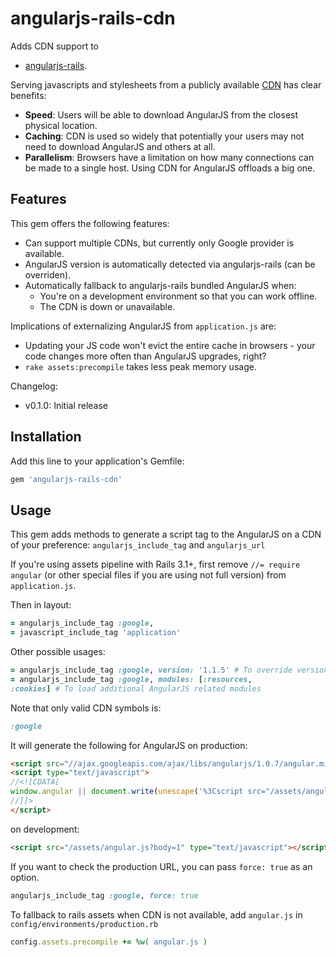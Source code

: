 # angularjs-rails-cdn

Adds CDN support to

* [angularjs-rails](https://github.com/hiravgandhi/angularjs-rails).

Serving javascripts and stylesheets from a publicly available [CDN](http://en.wikipedia.org/wiki/Content_Delivery_Network) has clear benefits:

* **Speed**: Users will be able to download AngularJS from the closest physical location.
* **Caching**: CDN is used so widely that potentially your users may not
  need to download AngularJS and others at all.
* **Parallelism**: Browsers have a limitation on how many connections
  can be made to a single host. Using CDN for AngularJS offloads a big one.

## Features

This gem offers the following features:

* Can support multiple CDNs, but currently only Google provider is
  available.
* AngularJS version is automatically detected via angularjs-rails
  (can be overriden).
* Automatically fallback to angularjs-rails bundled AngularJS when:
  * You're on a development environment so that you can work offline.
  * The CDN is down or unavailable.

Implications of externalizing AngularJS from `application.js` are:

* Updating your JS code won't evict the entire cache in browsers - your
  code changes more often than AngularJS upgrades, right?
* `rake assets:precompile` takes less peak memory usage.

Changelog:

* v0.1.0: Initial release

## Installation

Add this line to your application's Gemfile:

```ruby
gem 'angularjs-rails-cdn'
```

## Usage

This gem adds methods to generate a script tag to the AngularJS on a CDN of your preference:
`angularjs_include_tag` and `angularjs_url`

If you're using assets pipeline with Rails 3.1+, first remove `//= require angular` (or other special files if you are using not full version) from `application.js`.

Then in layout:

```ruby
= angularjs_include_tag :google,
= javascript_include_tag 'application'
```

Other possible usages:

```ruby
= angularjs_include_tag :google, version: '1.1.5' # To override version
= angularjs_include_tag :google, modules: [:resources,
:cookies] # To load additional AngularJS related modules
```

Note that only valid CDN symbols is:

```ruby
:google
```

It will generate the following for AngularJS on production:

```html
<script src="//ajax.googleapis.com/ajax/libs/angularjs/1.0.7/angular.min.js" type="text/javascript"></script>
<script type="text/javascript">
//<![CDATA[
window.angular || document.write(unescape('%3Cscript src="/assets/angular-3aaa3fa0b0207a1abcd30555987cd4cc.js" type="text/javascript">%3C/script>'))
//]]>
</script>
```

on development:

```html
<script src="/assets/angular.js?body=1" type="text/javascript"></script>
```

If you want to check the production URL, you can pass `force: true` as an option.

```ruby
angularjs_include_tag :google, force: true
```

To fallback to rails assets when CDN is not available, add `angular.js` in `config/environments/production.rb`

```ruby
config.assets.precompile += %w( angular.js )
```
